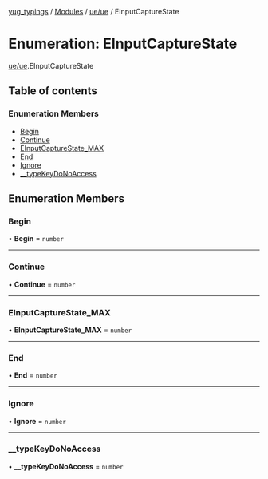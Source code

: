 [yug_typings](../README.md) / [Modules](../modules.md) / [ue/ue](../modules/ue_ue.md) / EInputCaptureState

# Enumeration: EInputCaptureState

[ue/ue](../modules/ue_ue.md).EInputCaptureState

## Table of contents

### Enumeration Members

- [Begin](ue_ue.EInputCaptureState.md#begin)
- [Continue](ue_ue.EInputCaptureState.md#continue)
- [EInputCaptureState\_MAX](ue_ue.EInputCaptureState.md#einputcapturestate_max)
- [End](ue_ue.EInputCaptureState.md#end)
- [Ignore](ue_ue.EInputCaptureState.md#ignore)
- [\_\_typeKeyDoNoAccess](ue_ue.EInputCaptureState.md#__typekeydonoaccess)

## Enumeration Members

### Begin

• **Begin** = `number`

___

### Continue

• **Continue** = `number`

___

### EInputCaptureState\_MAX

• **EInputCaptureState\_MAX** = `number`

___

### End

• **End** = `number`

___

### Ignore

• **Ignore** = `number`

___

### \_\_typeKeyDoNoAccess

• **\_\_typeKeyDoNoAccess** = `number`
